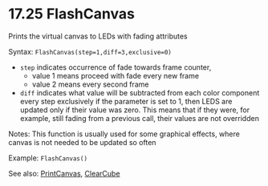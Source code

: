# 17.25 FlashCanvas

Prints the virtual canvas to LEDs with fading attributes

Syntax: `FlashCanvas(step=1,diff=3,exclusive=0)`

* `step` indicates occurrence of fade towards frame counter, 
  * value 1 means proceed with fade every new frame
  * value 2 means every second frame
* `diff` indicates what value will be subtracted from each color component every step exclusively if the parameter is set to 1, then LEDS are updated only if their value was zero. This means that if they were, for example, still fading from a previous call, their values are not overridden 

Notes: This function is usually used for some graphical effects, where canvas is not needed to be updated so often

Example: `FlashCanvas()`

See also: [PrintCanvas](/17-api-native-functions/172-printcanvas.md), [ClearCube](/17-api-native-functions/1733-clearcube.md)

